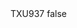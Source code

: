 <?xml version="1.0" encoding="UTF-8"?>
<CustomMetadata xmlns="http://soap.sforce.com/2006/04/metadata">
    <label>TXU937</label>
    <protected>false</protected>
</CustomMetadata>
